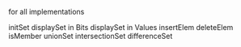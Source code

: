 for all implementations

initSet
displaySet in Bits
displaySet in Values
insertElem
deleteElem
isMember
unionSet
intersectionSet
differenceSet
